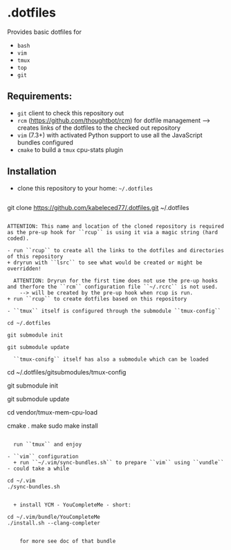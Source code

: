 .dotfiles
=========

Provides basic dotfiles for

- ``bash``
- ``vim``
- ``tmux``
- ``top``
- ``git``

Requirements:
-------------
- ``git`` client to check this repository out
- ``rcm`` (https://github.com/thoughtbot/rcm) for dotfile management
  --> creates links of the dotfiles to the checked out repository
- ``vim`` (7.3+) with activated Python support to use all the JavaScript bundles configured
- ``cmake`` to build a ``tmux`` cpu-stats plugin

Installation
------------
- clone this repository to your home: ``~/.dotfiles``

  ```
git clone https://github.com/kabeleced77/.dotfiles.git ~/.dotfiles
  ```

  ATTENTION: This name and location of the cloned repository is required as the pre-up hook for ``rcup`` is using it via a magic string (hard coded).  

- run ``rcup`` to create all the links to the dotfiles and directories of this repository
  + dryrun with ``lsrc`` to see what would be created or might be overridden!

    ATTENTION: Dryrun for the first time does not use the pre-up hooks and therfore the ``rcm`` configuration file ``~/.rcrc`` is not used.  
      --> will be created by the pre-up hook when rcup is run.  
  + run ``rcup`` to create dotfiles based on this repository

- ``tmux`` itself is configured through the submodule ``tmux-config``

```
    cd ~/.dotfiles

    git submodule init

    git submodule update
```
  ``tmux-conifg`` itself has also a submodule which can be loaded

```
cd ~/.dotfiles/gitsubmodules/tmux-config

git submodule init

git submodule update

cd vendor/tmux-mem-cpu-load

cmake .
make
sudo make install
```

  run ``tmux`` and enjoy

- ``vim`` configuration
  + run ``~/.vim/sync-bundles.sh`` to prepare ``vim`` using ``vundle`` - could take a while

```
    cd ~/.vim
    ./sync-bundles.sh
```

  + install YCM - YouCompleteMe - short:
```
    cd ~/.vim/bundle/YouCompleteMe
    ./install.sh --clang-completer
```

    for more see doc of that bundle
